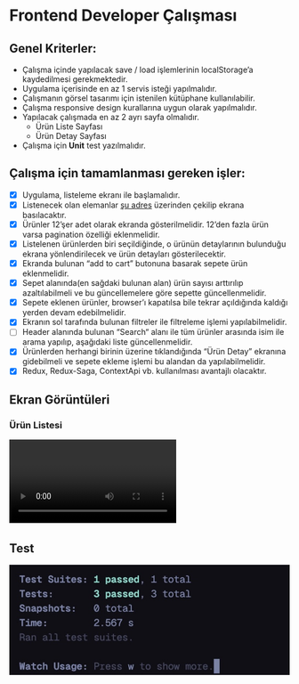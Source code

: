 # Frontend Developer Çalışması

## Genel Kriterler: 
- Çalışma içinde yapılacak save / load işlemlerinin localStorage’a kaydedilmesi gerekmektedir.
- Uygulama içerisinde en az 1 servis isteği yapılmalıdır.
- Çalışmanın görsel tasarımı için istenilen kütüphane kullanılabilir.
- Çalışma responsive design kurallarına uygun olarak yapılmalıdır.
- Yapılacak çalışmada en az 2 ayrı sayfa olmalıdır.
    - Ürün Liste Sayfası
    - Ürün Detay Sayfası
- Çalışma için <b>Unit</b> test yazılmalıdır.

## Çalışma için tamamlanması gereken işler: 
- [x] Uygulama, listeleme ekranı ile başlamalıdır. 
- [x] Listenecek olan elemanlar [şu adres](https://5fc9346b2af77700165ae514.mockapi.io/products) üzerinden çekilip ekrana basılacaktır. 
- [x] Ürünler 12’şer adet olarak ekranda gösterilmelidir. 12’den fazla ürün varsa pagination özelliği eklenmelidir.
- [x] Listelenen ürünlerden biri seçildiğinde, o ürünün detaylarının bulunduğu ekrana yönlendirilecek ve ürün detayları gösterilecektir.
- [x] Ekranda bulunan “add to cart” butonuna basarak sepete ürün eklenmelidir.
- [x] Sepet alanında(en sağdaki bulunan alan) ürün sayısı arttırılıp azaltılabilmeli ve bu güncellemelere göre sepette güncellenmelidir.
- [x] Sepete eklenen ürünler, browser’ı kapatılsa bile tekrar açıldığında kaldığı yerden devam edebilmelidir.
- [x] Ekranın sol tarafında bulunan filtreler ile filtreleme işlemi yapılabilmelidir.
- [ ] Header alanında bulunan “Search“ alanı ile tüm ürünler arasında isim ile arama yapılıp, aşağıdaki liste güncellenmelidir.
- [x] Ürünlerden herhangi birinin üzerine tıklandığında “Ürün Detay” ekranına gidebilmeli ve sepete ekleme işlemi bu alandan da yapılabilmelidir.
- [x] Redux, Redux-Saga, ContextApi vb. kullanılması avantajlı olacaktır.

## Ekran Görüntüleri

### Ürün Listesi
![Ürün Listesi](./public/Screen%20Recording%202024-01-26%20at%2010.02.23.mov)


## Test
![Test](./public/test.jpg)